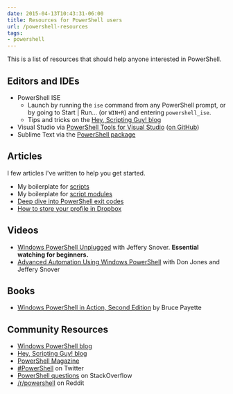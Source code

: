 ```yaml
---
date: 2015-04-13T10:43:31-06:00
title: Resources for PowerShell users
url: /powershell-resources
tags:
- powershell
---
```


This is a list of resources that should help anyone interested in PowerShell.

## Editors and IDEs

- PowerShell ISE
	- Launch by running the `ise` command from any PowerShell prompt, or by going to Start | Run... (or `WIN+R`) and entering `powershell_ise`.
	- Tips and tricks on the [Hey, Scripting Guy! blog](http://blogs.technet.com/b/heyscriptingguy/archive/tags/windows+powershell+ise/)
- Visual Studio via [PowerShell Tools for Visual Studio](http://visualstudiogallery.msdn.microsoft.com/c9eb3ba8-0c59-4944-9a62-6eee37294597) ([on GitHub](https://github.com/adamdriscoll/poshtools))
- Sublime Text via the [PowerShell package](https://github.com/SublimeText/PowerShell)

## Articles

I few articles I've written to help you get started.

- My boilerplate for [scripts](http://zduck.com/2013/powershell-script-boilerplate/)
- My boilerplate for [script modules](http://zduck.com/2013/powershell-script-module-boilerplate/)
- [Deep dive into PowerShell exit codes](http://zduck.com/2012/powershell-batch-files-exit-codes/)
- [How to store your profile in Dropbox](http://zduck.com/2011/scripting-tips-take-your-powershell-profile-everywhere-with-dropbox/)

## Videos

- [Windows PowerShell Unplugged](http://channel9.msdn.com/Events/TechEd/NorthAmerica/2013/MDC-B340#fbid=48_8oesWS8j) with Jeffery Snover. **Essential watching for beginners.**
- [Advanced Automation Using Windows PowerShell](http://channel9.msdn.com/Events/TechEd/NorthAmerica/2013/MDC-B400#fbid=48_8oesWS8j) with Don Jones and Jeffery Snover

## Books

- [Windows PowerShell in Action, Second Edition](http://www.amazon.com/gp/product/1935182137/ref=as_li_ss_il?ie=UTF8&camp=1789&creative=390957&creativeASIN=1935182137&linkCode=as2&tag=zduck-20) by Bruce Payette

## Community Resources

- [Windows PowerShell blog](http://blogs.msdn.com/b/powershell/)
- [Hey, Scripting Guy! blog](http://blogs.technet.com/b/heyscriptingguy/)
- [PowerShell Magazine](http://www.powershellmagazine.com)
- [#PowerShell](https://twitter.com/search?q=%23powershell) on Twitter
- [PowerShell questions](http://stackoverflow.com/questions/tagged/powershell) on StackOverflow
- [/r/powershell](https://reddit.com/r/powershell) on Reddit